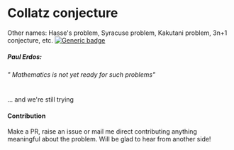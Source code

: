 # Collatz conjecture

Other names: Hasse's problem, Syracuse problem, Kakutani problem, 3n+1 conjecture, etc.
[![Generic badge](https://img.shields.io/badge/MATHS-PROBLEM-<COLOR>.svg)](https://shields.io/)
##### Paul Erdos:
###### " Mathematics is not yet ready for such problems"

#
#

... and we're still trying

#### Contribution
Make a PR, raise an issue or mail me direct contributing anything meaningful about the problem. Will be glad to hear from another side!